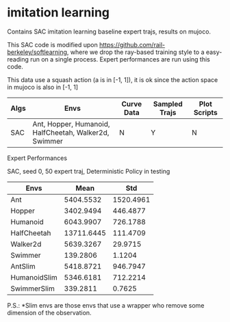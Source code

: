 # imitation learning

Contains SAC imitation learning baseline expert trajs, results on mujoco.

This SAC code is modified upon https://github.com/rail-berkeley/softlearning, where we drop the ray-based training style to a easy-reading run on a single process. Expert performances are run using this code.

This data use a squash action (a is in [-1, 1]), it is ok since the action space in mujoco is also in [-1, 1]


|  Algs   | Envs  | Curve Data | Sampled Trajs | Plot Scripts |
|  ----  | ----  | ----  | ----  | ----  |
| SAC  | Ant, Hopper, Humanoid, HalfCheetah, Walker2d, Swimmer | N | Y | N

Expert Performances

SAC, seed 0, 50 expert traj, Deterministic Policy in testing

| Envs | Mean | Std
| ----  | ----  | ----  |
| Ant | 5404.5532 | 1520.4961 |
| Hopper | 3402.9494 | 446.4877 |
| Humanoid | 6043.9907 | 726.1788 |
| HalfCheetah | 13711.6445 | 111.4709 |
| Walker2d | 5639.3267 | 29.9715 |
| Swimmer | 139.2806 | 1.1204 |
| AntSlim | 5418.8721 | 946.7947 |
| HumanoidSlim | 5346.6181 | 712.2214 |
| SwimmerSlim | 339.2811 | 0.7625 |

P.S.: *Slim envs are those envs that use a wrapper who remove some dimension of the observation.
